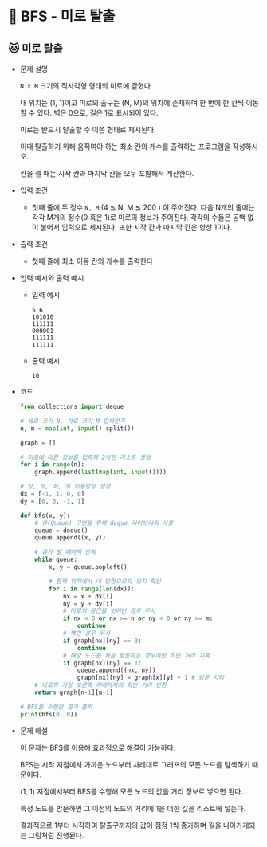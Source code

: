 # 📒 BFS - 미로 탈출

## 🐱 미로 탈출

- 문제 설명

    `N x M` 크기의 직사각형 형태의 미로에 갇혔다.

    내 위치는 (1, 1)이고 미로의 출구는 (N, M)의 위치에 존재하며 한 번에 한 칸씩 이동할 수 있다. 벽은 0으로, 길은 1로 표시되어 있다.

    미로는 반드시 탈출할 수 이쓴 형태로 제시된다.

    이때 탈출하기 위해 움직여야 하는 최소 칸의 개수를 출력하는 프로그램을 작성하시오.

    칸을 셀 때는 시작 칸과 마지막 칸을 모두 포함해서 계산한다.

- 입력 조건
    - 첫째 줄에 두 정수 `N, M` (4 ≦ N, M ≦ 200 ) 이 주어진다. 다음 N개의 줄에는 각각 M개의 정수(0 혹은 1)로 미로의 정보가 주어진다. 각각의 수들은 공백 없이 붙어서 입력으로 제시된다. 또한 시작 칸과 마지막 칸은 항상 1이다.
- 출력 조건
    - 첫째 줄에 최소 이동 칸의 개수를 출력한다
- 입력 예시와 출력 예시
    - 입력 예시

        ```
        5 6
        101010
        111111
        000001
        111111
        111111
        ```

    - 출력 예시

        ```
        10
        ```

- 코드

    ```python
    from collections import deque

    # 세로 크기 N, 가로 크기 M 입력받기
    n, m = map(int, input().split())

    graph = []

    # 미로에 대한 정보를 입력해 2차원 리스트 생성
    for i in range(n):
        graph.append(list(map(int, input())))

    # 상, 하, 좌, 우 이동방향 설정
    dx = [-1, 1, 0, 0]
    dy = [0, 0, -1, 1]

    def bfs(x, y):
        # 큐(Queue) 구현을 위해 deque 라이브러리 사용
        queue = deque()
        queue.append((x, y))

        # 큐가 빌 때까지 반복
        while queue:
            x, y = queue.popleft()

            # 현재 위치에서 네 방향으로의 위치 확인
            for i in range(len(dx)):
                nx = x + dx[i]
                ny = y + dy[i]
                # 미로의 공간을 벗어난 경우 무시
                if nx < 0 or nx >= n or ny < 0 or ny >= m:
                    continue
                # 벽인 경우 무시
                if graph[nx][ny] == 0:
                    continue
                # 해당 노드를 처음 방문하는 경우에만 최단 거리 기록
                if graph[nx][ny] == 1:
                    queue.append((nx, ny))
                    graph[nx][ny] = graph[x][y] + 1 # 방문 처리
        # 미로의 가장 오른쪽 아래까지의 최단 거리 반환
        return graph[n-1][m-1]

    # BFS를 수행한 결과 출력
    print(bfs(0, 0))
    ```

- 문제 해설

    이 문제는 BFS를 이용해 효과적으로 해결이 가능하다.

    BFS는 시작 지점에서 가까운 노드부터 차례대로 그래프의 모든 노드를 탐색하기 때문이다.

    (1, 1) 지점에서부터 BFS를 수행해 모든 노드의 값을 거리 정보로 넣으면 된다.

    특정 노드를 방문하면 그 이전의 노드의 거리에 1을 더한 값을 리스트에 넣는다. 

    결과적으로 1부터 시작하여 탈출구까지의 값이 점점 1씩 증가하며 길을 나아가게되는 그림처럼 진행된다.